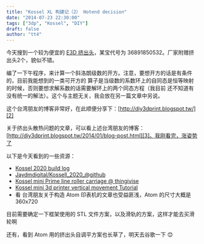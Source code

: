 ```yaml
---
title: "Kossel XL 构建记（2） Hotend decision"
date: "2014-07-23 22:30:00"
tags: ["3dp", "Kossel", "DIY"]
draft: false
author: "tt4"
---
```


今天搜到一个较为便宜的 [E3D 挤出头][1]，某宝代号为 36891850532。厂家附赠挤出头2个，貌似不错。

编了一下午程序，来计算一个斜洛朗级数的开方。注意，要想开方的话是有条件的，目前我能想到的一类可开方的
算子是当级数的系数环上的自同态是恒等映射的时候，否则要想求解系数的话需要解环上的两个同态方程（我目前
还不知道有没有统一的解法）。这个与主题无关，我会放在另一篇文章中另说。

这个台湾朋友的博客非常好，在此顺便分享下：[http://diy3dprint.blogspot.tw/][2]

关于挤出头散热问题的文章，可以看上述台湾朋友的博客：
[http://diy3dprint.blogspot.tw/2014/01/blog-post.html][3]。我刚看完，涨姿势了

以下是今天看到的一些资源：

* [Kossel 2020 build log][4]
* [Jaydmdigital/Kossell_2020_@github][5]
* [Kossel mini Prime line roller carriage @ thingivise][6]
* [Kossel mini 3d printer vertical movement Tutorial][7]
* 看 台湾朋友关于构造 Atom 印表机的文章也受益匪浅，Atom 的尺寸大概是 360x720

目前需要确定一下框架使用的 STL 文件方案，以及滑轨的方案，这样才能去买滑轮啊

还有，看到 Atom 用的挤出头自调平方案也长草了，明天去谷歌一下 😊

[1]:	http://item.taobao.com/item.htm?spm=a230r.1.14.15.KNxOPA&id=36891850532&ns=1#detail
[2]:	http://diy3dprint.blogspot.tw/search?updated-max=2014-02-24T23:35:00%2B08:00&max-results=7&start=12&by-date=false
[3]:	http://diy3dprint.blogspot.tw/2014/01/blog-post.html
[4]:	http://forums.reprap.org/read.php?178,342575
[5]:	https://github.com/Jaydmdigital/Kossel_2020
[6]:	http://www.thingiverse.com/thing:215438
[7]:	http://www.electronhacks.com/2013/12/kossel-mini-3d-printer-vertical-movement-tutorial/
